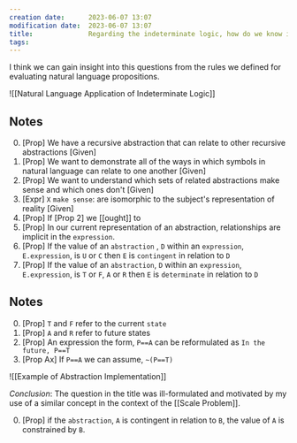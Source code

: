 ```yaml
---
creation date:		2023-06-07 13:07
modification date:	2023-06-07 13:07
title: 				Regarding the indeterminate logic, how do we know if one of a symbols contingent relationships constrains it's value?
tags:
---
```

I think we can gain insight into this questions from the rules we defined for evaluating natural language propositions.

![[Natural Language Application of Indeterminate Logic]]

## Notes
0. [Prop] We have a recursive abstraction that can relate to other recursive abstractions [Given]
1. [Prop] We want to demonstrate all of the ways in which symbols in natural language can relate to one another [Given]
2. [Prop] We want to understand which sets of related abstractions make sense and which ones don't [Given]
3. [Expr] `X` `make sense`: are isomorphic to the subject's representation of reality [Given]
4. [Prop] If [Prop 2] we [[ought]] to 
5. [Prop] In our current representation of an abstraction, relationships are implicit in the `expression`.
6. [Prop] If the value of an `abstraction` , `D` within an `expression`, `E.expression`, is `U` or `C` then `E` is `contingent` in relation to `D`
7. [Prop] If the value of an `abstraction`, `D` within an `expression`, `E.expression`, is `T` or `F`, `A` or `R` then `E` is `determinate` in relation to `D`

## Notes
0. [Prop] `T` and `F` refer to the current `state`
1. [Prop] `A` and `R` refer to future states
2. [Prop] An expression the form, `P==A` can be reformulated as `In the future, P==T`
3. [Prop Ax] If `P==A`  we can assume, `~(P==T)`


![[Example of Abstraction Implementation]]

*Conclusion*: The question in the title was ill-formulated and motivated by my use of a similar concept in the context of the [[Scale Problem]]. 

0. [Prop] if the `abstraction`, `A` is contingent in relation to `B`, the value of  `A` is constrained by `B`.